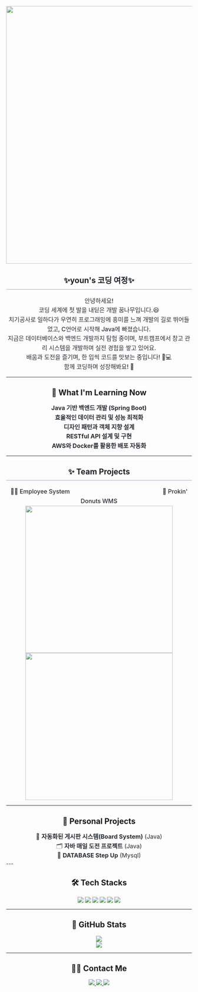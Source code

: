 <div align="center">
    <img src="https://capsule-render.vercel.app/api?type=wave&color=fff0fc&height=180&text=Hey,%20Code!%20Let%20Me%20Take%20a%20Bite&animation=blinking&fontColor=555555&fontSize=40" width="700"/>
</div>

<div align="center"> 
    <h2 style="border-bottom: 2px solid #D1C6E4; color: #1f2429; padding-bottom: 10px;"> ✨youn's 코딩 여정✨ </h2>  
    <div style="font-weight: 500; font-size: 16px; text-align: center; color: #282d33; line-height: 1.6;"> 
        안녕하세요!<br>
        코딩 세계에 첫 발을 내딛은 개발 꿈나무입니다.😆<br>
        치기공사로 일하다가 우연히 프로그래밍에 흥미를 느껴 개발의 길로 뛰어들었고, C언어로 시작해 Java에 빠졌습니다.<br>
        지금은 데이터베이스와 백엔드 개발까지 탐험 중이며, 부트캠프에서 창고 관리 시스템을 개발하며 실전 경험을 쌓고 있어요.<br>
        배움과 도전을 즐기며, 한 입씩 코드를 맛보는 중입니다! 🍩💻<br>
        함께 코딩하며 성장해봐요! 🚀
    </div> 
</div>

---

<div align="center">
    <h2>🚀 What I'm Learning Now</h2>
    <div style="font-size: 16px; color: #282d33; line-height: 1.6; font-weight:bold;">
        Java 기반 백엔드 개발 (Spring Boot)<br>
        효율적인 데이터 관리 및 성능 최적화<br>
        디자인 패턴과 객체 지향 설계<br>
        RESTful API 설계 및 구현<br>
        AWS와 Docker를 활용한 배포 자동화
    </div>
</div>

---

<div align="center"> 
    <h2 style="border-bottom: 2px solid #D1C6E4; color: #1f2429; padding-bottom: 10px;"> ✨ Team Projects </h2>  
    <div style="font-weight: 500; font-size: 16px; text-align: center; color: #282d33; line-height: 1.6;"> 
        👩‍💼 Employee System &nbsp&nbsp&nbsp&nbsp&nbsp&nbsp&nbsp&nbsp&nbsp&nbsp&nbsp&nbsp&nbsp&nbsp&nbsp&nbsp&nbsp&nbsp&nbsp&nbsp&nbsp&nbsp&nbsp&nbsp&nbsp&nbsp&nbsp&nbsp&nbsp&nbsp&nbsp&nbsp&nbsp&nbsp&nbsp&nbsp&nbsp&nbsp&nbsp&nbsp&nbsp&nbsp&nbsp&nbsp&nbsp&nbsp&nbsp&nbsp&nbsp&nbsp&nbsp&nbsp;&nbsp;&nbsp;&nbsp;&nbsp;&nbsp; 🍩 Prokin' Donuts WMS
    </div>
    <div>
        <img src="https://github.com/user-attachments/assets/f5dfbd29-7592-400f-9361-55bf29cb83ab" width="400"> 
        <img src="https://github.com/user-attachments/assets/efbcece9-b7f3-45a9-a973-b368777e77d5" width="400">
    </div>
</div>

---

<div align="center">
    <h2>🎯 Personal Projects</h2>
    <div style="font-size: 16px; color: #282d33; line-height: 1.6;">
        📌 <a href="https://github.com/kya9505/Borad_System" style="text-decoration: none; color: #282d33;"><strong>자동화된 게시판 시스템(Board System)</strong></a> (Java)<br>
        🗂️ <a href="https://github.com/kya9505/java_advanced" style="text-decoration: none; color: #282d33;"><strong>자바 매일 도전 프로젝트</strong></a> (Java)<br>
        💾 <a href="https://github.com/kya9505/SQL_MySQL" style="text-decoration: none; color: #282d33;"><strong>DATABASE Step Up</strong></a> (Mysql)
    </div>
</div>
---
<div align="center">
    <h2>🛠️ Tech Stacks</h2>
    <img src="https://img.shields.io/badge/Java-007396?style=for-the-badge&logo=Java&logoColor=white" />
    <img src="https://img.shields.io/badge/Spring_Boot-6DB33F?style=for-the-badge&logo=SpringBoot&logoColor=white" />
    <img src="https://img.shields.io/badge/MySQL-4479A1?style=for-the-badge&logo=MySQL&logoColor=white" />
    <img src="https://img.shields.io/badge/Docker-2496ED?style=for-the-badge&logo=Docker&logoColor=white" />
    <img src="https://img.shields.io/badge/Git-F05032?style=for-the-badge&logo=Git&logoColor=white" />
    <img src="https://img.shields.io/badge/GitHub-181717?style=for-the-badge&logo=GitHub&logoColor=white" />
    <hr />
    <h2>📅 GitHub Stats</h2>
    <img src="https://github-readme-streak-stats.herokuapp.com/?user=kya9505&theme=default" /><br>
    <img src="https://komarev.com/ghpvc/?username=kya9505&color=blue" />
    <hr />
    <h2>🧑‍💻 Contact Me</h2>
    <a href="https://velog.io/@dbsdk4211/posts">
        <img src="https://img.shields.io/badge/Velog-20C997?style=for-the-badge&logo=Velog&logoColor=white" />
    </a>
    <a href="https://blog.naver.com/yadaily">
        <img src="https://img.shields.io/badge/Naver-03C75A?style=for-the-badge&logo=Naver&logoColor=white" />
    </a>
    <a href="https://www.notion.so/">
        <img src="https://img.shields.io/badge/Notion-000000?style=for-the-badge&logo=Notion&logoColor=white" />
    </a>
</div>
